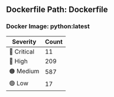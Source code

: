 ## Dockerfile Path: Dockerfile

### Docker Image: python:latest
| Severity | Count |
|----------|-------|
| 🛑 Critical | 11 |
| 🔴 High | 209 |
| 🟠 Medium | 587 |
| 🟢 Low | 17 |